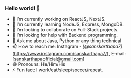 ### Hello world! 👋

- 🔭 I’m currently working on ReactJS, NextJS.
- 🌱 I’m currently learning NodeJS, Express, MongoDB.
- 👯 I’m looking to collaborate on Full-Stack projects.
- 🤔 I’m looking for help with Backend programming.
- 💬 Ask me about Java, Python or any thing technical
- 📫 How to reach me: Instagram - *[@sanskarthapa7]*(https://www.instagram.com/sanskarthapa7/), E-mail: [sanskarthapaofficial@gmail.com]
- 😄 Pronouns: He/Him/His
- ⚡ Fun fact: I work/eat/sleep/soccer/repeat.
